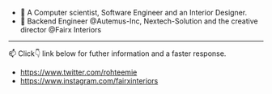 - 📍 A Computer scientist, Software Engineer and an Interior Designer.
- 📍 Backend Engineer @Autemus-Inc, Nextech-Solution and the creative director @Fairx Interiors
- - - - - - - - - - - - - - - - - - - - - - - - - - - - - - - - - - - - - - - - - - - - - -- 
📫 Click👇 link below for futher information and a faster response.
 
- https://www.twitter.com/rohteemie
- https://www.instagram.com/fairxinteriors

<!---
rohteemie/rohteemie is a ✨ special ✨ repository because its `README.md` (this file) appears on your GitHub profile.
You can click the Preview link to take a look at your changes.
--->
